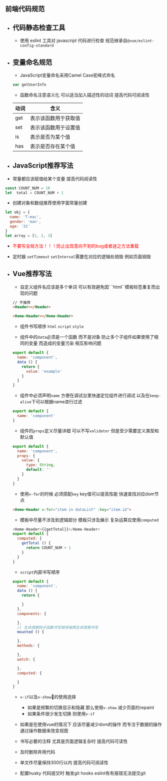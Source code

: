 ## 前端代码规范
* ## 代码静态检查工具
  * 使用 eslint 工具对 javascript 代码进行检查 规范继承自```@vue/eslint-config-standard```

* ## 变量命名规范
  * JavaScript变量命名采用Camel Case驼峰式命名
  ```js
  var getUserInfo
  ```
  * 函数命名注意语义化 可以适当加入描述性的动词 提高代码可阅读性
  
  |  动词   | 含义  |
  |  ----  | ----  |
  | get  | 表示该函数用于获取值 |
  | set  | 表示该函数用于设置值 |
  | is   | 表示是否为某个值 |
  | has  | 表示是否存在某个值 |

 * ## JavaScript推荐写法
  * 常量都应该赋值给某个变量 提高代码阅读性
  ```js
  const COUNT_NUM = 10
  let  total = COUNT_NUM + 1
  ```
  * 创建对象和数组推荐使用字面常量创建
  ```js
  let obj = {
    name: 'T-mac',
    gender: 'man',
    age: '32'
  }
  let array = [1, 2, 3]
  ```
  * <span style="color: red">不要写全局方法！！！防止出现意向不到的bug或者迷之方法重载</span>

  * 定时器 ```setTimeout``` ```setInterval```需要在对应的逻辑处销毁 例如页面销毁

* ## Vue推荐写法
  * 自定义组件名应该是多个单词 可以有效避免因```html``模板标签重复而出现的问题
  ```html
  // 不推荐
  <Header></Header>
  ```
  ```html 推荐
  <Home-Header></Home-Header>
  ```
  * 组件书写顺序 ```html``` ```script``` ```style```

  * 组件中的```data```必须是一个函数 而不是对象 防止多个子组件如果使用了相同的变量 而造成的变量污染 相互影响问题
  ```js
  export default {
    name: 'component',
    data () {
      return {
        value: 'example'
      }
    }
  }
  ```

  * 组件中必须声明```name``` 方便在调试台里快速定位组件进行调试 以及在```keep-alive```下可以根据name进行过滤
  ```js
  export default {
    name: 'component'
  }
  ```

  * 组件的```props```定义尽量详细 可以不写```validator``` 但是至少需要定义类型和默认值
  ```js
  export default {
    name: 'component',
    props: {
      value: {
        type: String,
        default: ''
      }
    }
  }
  ```
  * 使用```v-for```的时候 必须搭配```key``` key值可以提高性能 快速查找对应dom节点
  ```html
  <Home-Header v-for="item in dataList" :key="item.id">
  ```

  * 模板中尽量不涉及到逻辑部分 模板只涉及展示 复杂运算应使用```computed```
  ```js
  <Home-Header>{{getTotal}}</Home-Header>
  export default {
    computed: {
      getTotal () {
        return COUNT_NUM + 1
      }
    }
  }
  ```

  * ```script```内部书写顺序
  ```js
  export default {
    name: 'component',
    data () {
      return {

      }
    },
    components: {

    },
    // 生命周期钩子函数书写顺序按照生命周期书写
    mounted () {

    },
    methods: {

    },
    watch: {

    },
    computed: {

    }
  }
  ```
  * ```v-if```以及```v-show```的使用选择
    * 如果是频繁的切换显示和隐藏 那么使用```v-show``` 减少页面的repaint
    * 如果条件很少发生切换 则使用```v-if```
  
  * 如果是在使用vue的情况下 应该尽量减少dom的操作 而专注于数据的操作 通过操作数据来改变视图

  * 书写必要的注释 尤其是页面逻辑复杂时 提高代码可读性

  * 及时删除弃用代码

  * 单文件尽量保持300行以内 提高代码可阅读性

  * 配置husky 代码提交时 触发git hooks eslint有有报错无法提交git